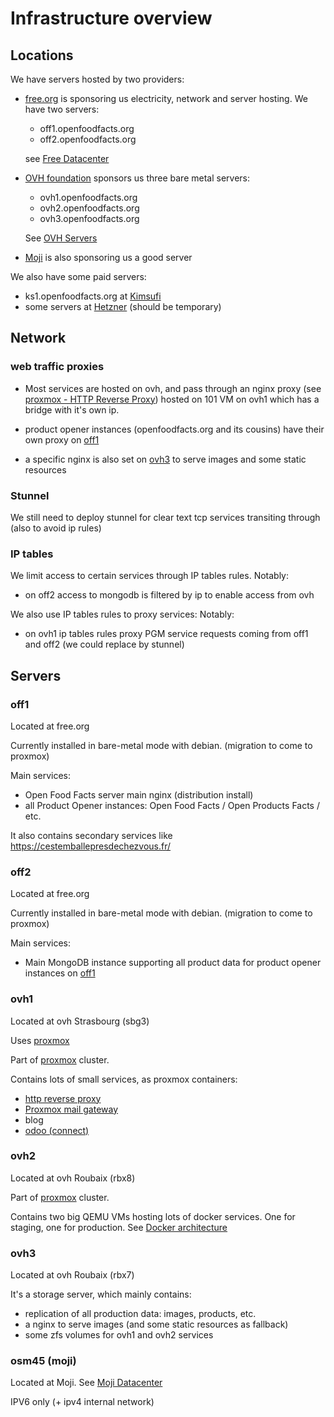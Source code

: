 # Infrastructure overview

## Locations

We have servers hosted by two providers:

- [free.org](https://www.fondation-free.fr/) is sponsoring us electricity, network and server hosting.
  We have two servers:
  - off1.openfoodfacts.org
  - off2.openfoodfacts.org

  see [Free Datacenter](./free-datacenter.md)

- [OVH foundation](https://www.ovhcloud.com/) sponsors us three bare metal servers:

  - ovh1.openfoodfacts.org
  - ovh2.openfoodfacts.org
  - ovh3.openfoodfacts.org

  See [OVH Servers](./ovh-servers.md)

- [Moji](https://moji.fr/) is also sponsoring us a good server

We also have some paid servers:
- ks1.openfoodfacts.org at [Kimsufi](./ovh-servers.md)
- some servers at [Hetzner](./hetzner-servers.md) (should be temporary)

## Network

### web traffic proxies

- Most services are hosted on ovh,
  and pass through an nginx proxy (see [proxmox - HTTP Reverse Proxy](./proxmox.md#http-reverse-proxy))
  hosted on 101 VM on ovh1 which has a bridge with it's own ip.

- product opener instances (openfoodfacts.org and its cousins) have their own proxy on [off1](#off1)
- a specific nginx is also set on [ovh3](#ovh3) to serve images and some static resources


### Stunnel

We still need to deploy stunnel for clear text tcp services transiting through
(also to avoid ip rules)

### IP tables

We limit access to certain services through IP tables rules.
Notably:
- on off2 access to mongodb is filtered by ip to enable access from ovh

We also use IP tables rules to proxy services:
Notably:
- on ovh1 ip tables rules proxy PGM service requests coming from off1 and off2 (we could replace by stunnel)


## Servers

### off1

Located at free.org

Currently installed in bare-metal mode with debian. (migration to come to proxmox)

Main services:
- Open Food Facts server main nginx (distribution install)
- all Product Opener instances: Open Food Facts / Open Products Facts / etc.

It also contains secondary services like https://cestemballepresdechezvous.fr/

### off2

Located at free.org

Currently installed in bare-metal mode with debian. (migration to come to proxmox)

Main services:
- Main MongoDB instance supporting all product data for product opener instances on [off1](#off1)

### ovh1

Located at ovh Strasbourg (sbg3)

Uses [proxmox](./proxmox.md)

Part of [proxmox](./proxmox.md) cluster.

Contains lots of small services, as proxmox containers:
- [http reverse proxy](./proxmox.md#http-reverse-proxy)
- [Proxmox mail gateway](./mail.md)
- blog
- [odoo (connect)](./odoo.md)


### ovh2

Located at ovh Roubaix (rbx8)

Part of [proxmox](./proxmox.md) cluster.

Contains two big QEMU VMs hosting lots of docker services.
One for staging, one for production.
See [Docker architecture](./docker_architecture.md)

### ovh3

Located at ovh Roubaix (rbx7)

It's a storage server, which mainly contains:
- replication of all production data: images, products, etc.
- a nginx to serve images (and some static resources as fallback)
- some zfs volumes for ovh1 and ovh2 services

### osm45 (moji)

Located at Moji. See [Moji Datacenter](./moji-datacenter.md)

IPV6 only (+ ipv4 internal network)
